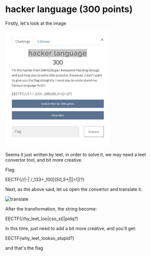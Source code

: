 # hacker language (300 points)

Firstly, let's look at the image

<img src="question.png" alt="image-20200430032914818" style="zoom:67%;" />

Seems it just written by leet, in order to solve it, we may need a leet convertor tool, and bit more creative.

Flag:

EECTF{\/\/|-|`/_133+_100|(*50_5+|*||>!|)?}

Next, as the above said, let us open the convertor and translate it.

![translate](C:\Users\wl013\Documents\ALL_CTF\EECTF_creating\my_CTF_Question\writeup\hacker_language\translate.png)

After the transformation, the string become:

EECTF{\/\/hy_leet_loo|cso_st||pidq?}

In this time, just need to add a bit more creative, and you'll get:

EECTF{why_leet_lookso_stupid?}

and that's the flag
